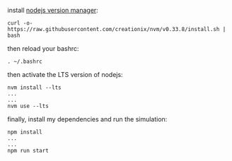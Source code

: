install [nodejs version manager](https://github.com/creationix/nvm):
```
curl -o- https://raw.githubusercontent.com/creationix/nvm/v0.33.8/install.sh | bash
```
then reload your bashrc:
```
. ~/.bashrc
```
then activate the LTS version of nodejs:
```
nvm install --lts
...
...
nvm use --lts 
```
finally, install my dependencies and run the simulation:
```
npm install
...
...
npm run start
```